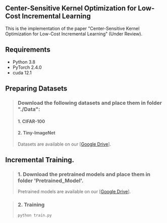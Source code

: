 ## Center-Sensitive Kernel Optimization for Low-Cost Incremental Learning
This is the implementation of the paper "Center-Sensitive Kernel Optimization for Low-Cost Incremental Learning" (Under Review).

## Requirements

- Python 3.8
- PyTorch 2.4.0
- cuda 12.1

## Preparing Datasets
>### Download the following datasets and place them in folder "./Data":
> #### 1. CIFAR-100
> #### 2. Tiny-ImageNet
> Datasets are available on our [[Google Drive](https://drive.google.com/drive/folders/1Vh7UOmEUgk-CJob_OGJxRpRu8TeOmzL0?usp=drive_link)].
## Incremental Training.

> ### 1. Download the pretrained models and place them in folder 'Pretrained_Model'.
> Pretrained models are available on our [[Google Drive](https://drive.google.com/drive/folders/1KIp9_9e1-FfnEptCr5s0XWG-fagiUFix?usp=drive_link)].

> ### 2. Training
> ```bash
> python train.py
> ```


